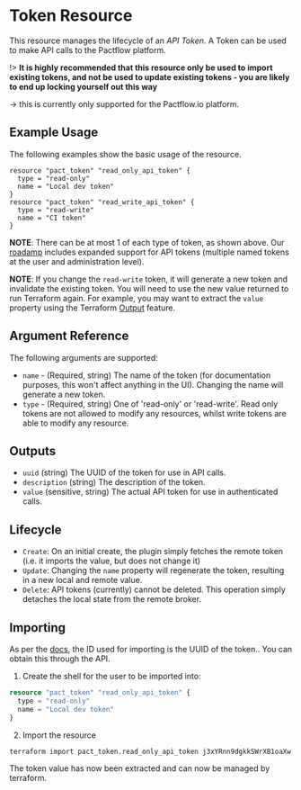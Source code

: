 # Token Resource

This resource manages the lifecycle of an _API Token_. A Token can be used to make API calls to the Pactflow platform.

!> **It is highly recommended that this resource only be used to import existing tokens, and not be used to update existing tokens - you are likely to end up locking yourself out this way**

-> this is currently only supported for the Pactflow.io platform.

## Example Usage

The following examples show the basic usage of the resource.

```hcl
resource "pact_token" "read_only_api_token" {
  type = "read-only"
  name = "Local dev token"
}
resource "pact_token" "read_write_api_token" {
  type = "read-write"
  name = "CI token"
}
```

**NOTE**: There can be at most 1 of each type of token, as shown above. Our [roadamp](https://pactflow.io/pactflow-feature-roadmap/) includes expanded support for API tokens (multiple named tokens at the user and administration level).

**NOTE**: If you change the `read-write` token, it will generate a new token and invalidate the existing token. You will need to use the new value returned to run Terraform again. For example, you may want to extract the `value` property using the Terraform [Output](https://www.terraform.io/docs/configuration/outputs.html) feature.

## Argument Reference

The following arguments are supported:

* `name` - (Required, string) The name of the token (for documentation purposes, this won't affect anything in the UI). Changing the name will generate a new token.
* `type` - (Required, string) One of 'read-only' or 'read-write'. Read only tokens are not allowed to modify any resources, whilst write tokens are able to modify any resource.

## Outputs

* `uuid` (string) The UUID of the token for use in API calls.
* `description` (string) The description of the token.
* `value` (sensitive, string) The actual API token for use in authenticated calls.

## Lifecycle

* `Create`: On an initial create, the plugin simply fetches the remote token (i.e. it imports the value, but does not change it)
* `Update`: Changing the `name` property will regenerate the token, resulting in a new local and remote value.
* `Delete`: API tokens (currently) cannot be deleted. This operation simply detaches the local state from the remote broker.

## Importing

As per the [docs](https://www.terraform.io/docs/import/usage.html), the ID used for importing is the UUID of the token.. You can obtain this through the API.

1. Create the shell for the user to be imported into:

```tf
resource "pact_token" "read_only_api_token" {
  type = "read-only"
  name = "Local dev token"
}
```

2. Import the resource
```sh
terraform import pact_token.read_only_api_token j3xYRnn9dgkkSWrXB1oaXw
```

The token value has now been extracted and can now be managed by terraform.